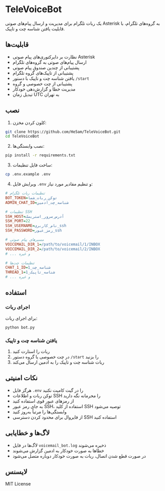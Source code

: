 # TeleVoiceBot

یک ربات تلگرام برای مدیریت و ارسال پیام‌های صوتی Asterisk به گروه‌های تلگرام، با قابلیت یافتن شناسه چت و تاپیک.

## قابلیت‌ها
- نظارت بر دایرکتوری‌های پیام صوتی Asterisk
- ارسال پیام‌های صوتی به گروه‌های تلگرام
- پشتیبانی از چندین صندوق پیام صوتی
- پشتیبانی از تاپیک‌های گروه تلگرام
- یافتن شناسه چت و تاپیک با دستور `/start`
- پشتیبانی از چت خصوصی و گروه
- مدیریت خطا و گزارش‌دهی خودکار
- تبدیل زمان UTC به تهران

## نصب

1. کلون کردن مخزن:
```bash
git clone https://github.com/He5am/TeleVoiceBot.git
cd TeleVoiceBot
```

2. نصب وابستگی‌ها:
```bash
pip install -r requirements.txt
```

3. ساخت فایل تنظیمات:
```bash
cp .env.example .env
```

4. ویرایش فایل `.env` و تنظیم مقادیر مورد نیاز:
```ini
# تنظیمات ربات تلگرام
BOT_TOKEN=توکن_ربات_شما
ADMIN_CHAT_ID=شناسه_چت_ادمین

# تنظیمات SSH
SSH_HOST=آدرس_سرور_استریسک
SSH_PORT=22
SSH_USERNAME=نام_کاربری_ssh
SSH_PASSWORD=رمز_عبور_ssh

# مسیرهای پیام صوتی
VOICEMAIL_DIR_1=/path/to/voicemail/1/INBOX
VOICEMAIL_DIR_2=/path/to/voicemail/2/INBOX
# ... و غیره

# تنظیمات چت‌ها
CHAT_1_ID=شناسه_چت_1
THREAD_1=شناسه_تاپیک_1
# ... و غیره
```

## استفاده

### اجرای ربات
برای اجرای ربات:
```bash
python bot.py
```

### یافتن شناسه چت و تاپیک
1. ربات را استارت کنید
2. در چت خصوصی یا گروه دستور `/start` را بزنید
3. ربات شناسه چت و تاپیک را به ادمین ارسال می‌کند

## نکات امنیتی
- هرگز فایل `.env` را در گیت کامیت نکنید
- توکن ربات و اطلاعات SSH را محرمانه نگه دارید
- از رمزهای عبور قوی استفاده کنید
- به جای رمز عبور SSH، استفاده از کلید SSH توصیه می‌شود
- وابستگی‌ها را مرتباً به‌روز کنید
- از فایروال برای محدود کردن دسترسی SSH استفاده کنید

## لاگ‌ها و خطایابی
- لاگ‌ها در فایل `voicemail_bot.log` ذخیره می‌شوند
- خطاها به صورت خودکار به ادمین گزارش می‌شوند
- در صورت قطع شدن اتصال، ربات به صورت خودکار دوباره متصل می‌شود

## لایسنس
MIT License 